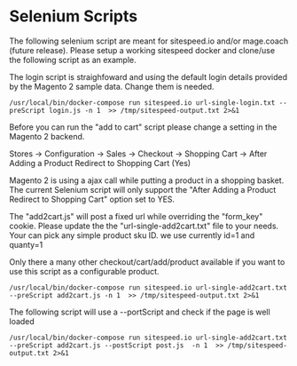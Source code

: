 # Selenium Scripts

The following selenium script are meant for sitespeed.io and/or mage.coach (future release).
Please setup a working sitespeed docker and clone/use the following script as an example.


The login script is straighfoward and using the default login details provided by the Magento 2 sample data. Change them is needed.

`
/usr/local/bin/docker-compose run sitespeed.io url-single-login.txt --preScript login.js -n 1  >> /tmp/sitespeed-output.txt 2>&1
`

Before you can run the "add to cart" script please change a setting in the Magento 2 backend.

Stores -> Configuration -> Sales -> Checkout -> Shopping Cart -> After Adding a Product Redirect to Shopping Cart (Yes)	

Magento 2 is using a ajax call while putting a product in a shopping basket. The current Selenium script will only support the "After Adding a Product Redirect to Shopping Cart" option set to YES.

The "add2cart.js" will post a fixed url while overriding the "form_key" cookie.
Please update the the "url-single-add2cart.txt" file to your needs. Your can pick any simple product sku ID. we use currently id=1 and quanty=1

Only there a many other checkout/cart/add/product available if you want to use this script as a configurable product. 

`
/usr/local/bin/docker-compose run sitespeed.io url-single-add2cart.txt --preScript add2cart.js -n 1  >> /tmp/sitespeed-output.txt 2>&1
`

The following script will use a --portScript and check if the page is well loaded

`
 /usr/local/bin/docker-compose run sitespeed.io url-single-add2cart.txt --preScript add2cart.js --postScript post.js  -n 1  >> /tmp/sitespeed-output.txt 2>&1
`
